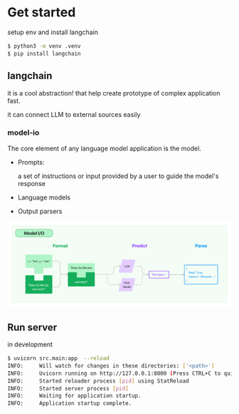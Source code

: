 # Get started

setup env and install langchain

```bash
$ python3 -m venv .venv
‌$ pip install langchain
```

## langchain

it is a cool abstraction! that help create prototype of complex application fast.

it can connect LLM to external sources easily

### model-io

The core element of any language model application is the model.

- Prompts:

    a set of instructions or input provided by a user to guide the model's response

- Language models
- Output parsers

![model-io](./images/model_io.jpeg)

## Run server

in development

```bash
$ uvicorn src.main:app  --reload
INFO:     Will watch for changes in these directories: ['<path>']
INFO:     Uvicorn running on http://127.0.0.1:8000 (Press CTRL+C to quit)
INFO:     Started reloader process [pid] using StatReload
INFO:     Started server process [pid]
INFO:     Waiting for application startup.
INFO:     Application startup complete.
```
